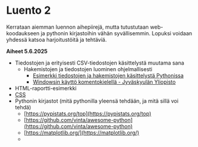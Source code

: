 # Luento 2

Kerrataan aiemman luennon aihepiirejä, mutta tutustutaan web-koodaukseen ja pythonin kirjastoihin vähän syvällisemmin. Lopuksi voidaan yhdessä katsoa harjoitustöitä ja tehtäviä.

**Aiheet 5.6.2025**

- Tiedostojen ja erityisesti CSV-tiedostojen käsittelystä muutama sana
  - Hakemistojen ja tiedostojen luominen ohjelmallisesti
    - [Esimerkki tiedostojen ja hakemistojen käsittelystä Pythonissa](tiedostoista.md)
    - [Windowsin käyttö komentokielellä - Jyväskyulän Yliopisto](https://appro.mit.jyu.fi/doc/tyovaline/dos/index4.html)
- HTML-raportti-esimerkki
- [CSS](css.md)
- Pythonin kirjastot (mitä pythonilla yleensä tehdään, ja mitä sillä voi tehdä)
  - [https://pypistats.org/top](https://pypistats.org/top)
  - [https://github.com/vinta/awesome-python](https://github.com/vinta/awesome-python)
  - [https://matplotlib.org/](https://matplotlib.org/)
  - 

